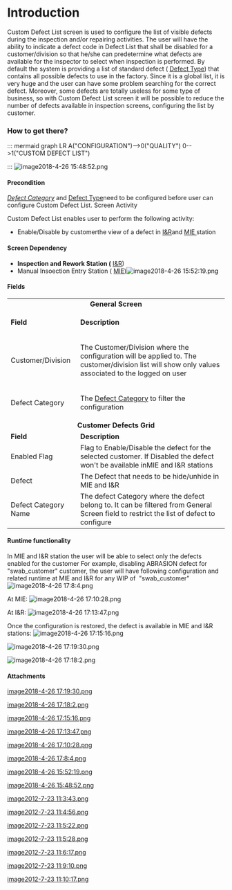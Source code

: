 # Introduction

Custom Defect List
screen is used to configure the list of visible defects during the inspection and/or repairing activities. The user will have the ability to indicate a defect code in Defect List that shall be disabled for a customer/division so that he/she can predetermine what defects are available for the inspector to select when inspection is performed.
By default the system is providing a list of standard defect (
[Defect Type](/iFactory-JGP-MES/iFactory-JGP-MES-Home/iFactory-JGP-MS/CONTENT/Quality/Defect/Defect-Type.md)) that contains all possible defects to use in the factory. Since it is a global list, it is very huge and the user can have some problem searching for the correct defect. Moreover, some defects are totally useless for some type of business, so with Custom Defect List screen it will be possible to reduce the number of defects available in inspection screens, configuring the list by customer.

### How to get there?



::: mermaid
graph LR
A("CONFIGURATION")-->0("QUALITY")
0-->1("CUSTOM DEFECT LIST")

:::
![image2018-4-26 15:48:52.png](/.attachments/29919490.png)




#### **Precondition** 


*[Defect Category](/iFactory-JGP-MES/iFactory-JGP-MES-Home/iFactory-JGP-MS/CONTENT/Quality/Defect/Defect-Category.md)* 
and [Defect Type](/iFactory-JGP-MES/iFactory-JGP-MES-Home/iFactory-JGP-MS/CONTENT/Quality/Defect/Defect-Type.md)need to be configured before user can configure Custom Defect List.
Screen Activity

Custom Defect List enables user to perform the following activity:

- Enable/Disable
by customerthe view of a defect in [I&R](/iFactory-JGP-MES/iFactory-JGP-MES-Home/iFactory-JGP-MS/CONTENT/Quality/Inspection-and-Rework/Inspection-and-Rework-(4.0).md)and [MIE ](iFactory-JGP-MES/iFactory-JGP-MES-Home/iFactory-JGP-MS/CONTENT/Quality/Defect/Custom-Defect-List-(4.4).md)station



#### **Screen Dependency** 




- **Inspection and Rework Station (**
[I&R](/iFactory-JGP-MES/iFactory-JGP-MES-Home/iFactory-JGP-MS/CONTENT/Quality/Inspection-and-Rework/Inspection-and-Rework-(4.0).md))
- Manual Insoection Entry Station (
[MIE](iFactory-JGP-MES/iFactory-JGP-MES-Home/iFactory-JGP-MS/CONTENT/Quality/Defect/Custom-Defect-List-(4.4).md))![image2018-4-26 15:52:19.png](/.attachments/29919489.png)




#### **Fields** 



<table class="confluenceTable"><tbody><tr><td colspan="2" style="text-align: center;" class="confluenceTd"><strong>General Screen</strong></td></tr><tr><td class="highlight confluenceTd"><p><strong>Field</strong></p></td><td class="highlight confluenceTd"><p><strong>Description</strong></p></td></tr><tr><td class="confluenceTd"><p>Customer/Division</p></td><td class="confluenceTd"><p>The Customer/Division where the configuration will be applied to. <span style="color: rgb(34,34,34);">The customer/division list will show only values associated to the logged on user</span></p></td></tr><tr><td class="confluenceTd"><p>Defect Category</p></td><td class="confluenceTd"><p>The <a href="Defect-Category-29919498.html">Defect Category</a> to filter the configuration</p></td></tr><tr><td colspan="2" style="text-align: center;" class="confluenceTd"><strong style="text-align: center;">Customer Defects Grid</strong></td></tr><tr><td class="highlight confluenceTd" colspan="1"><strong>Field</strong></td><td class="highlight confluenceTd" colspan="1"><strong>Description</strong></td></tr><tr><td colspan="1" class="confluenceTd"><span>Enabled Flag</span></td><td colspan="1" class="confluenceTd"><span>Flag to Enable/Disable the defect for the selected customer. If Disabled the defect won't be available inMIE and I&R stations</span></td></tr><tr><td colspan="1" class="confluenceTd">Defect</td><td colspan="1" class="confluenceTd">The Defect that needs to be hide/unhide in MIE and I&R</td></tr><tr><td colspan="1" class="confluenceTd">Defect Category Name</td><td colspan="1" class="confluenceTd">The defect Category where the defect belong to. It can be filtered from General Screen field to restrict the list of defect to configure</td></tr></tbody></table>



#### **Runtime functionality** 


In MIE and I&R station the user will be able to select only the defects enabled for the customer
For example, disabling ABRASION defect for "swab_customer" customer, the user will have following configuration and related runtime at MIE and I&R for any WIP of  "swab_customer"
![image2018-4-26 17:8:4.png](/.attachments/29919488.png)



At MIE:
![image2018-4-26 17:10:28.png](/.attachments/29919487.png)



At I&R:
![image2018-4-26 17:13:47.png](/.attachments/29919486.png)



Once the configuration is restored, the defect is available in MIE and I&R stations:
![image2018-4-26 17:15:16.png](/.attachments/29919485.png)


![image2018-4-26 17:19:30.png](/.attachments/29919483.png)



![image2018-4-26 17:18:2.png](/.attachments/29919484.png)





#### Attachments

[image2018-4-26 17:19:30.png](/.attachments/29919483.png)
[image2018-4-26 17:18:2.png](/.attachments/29919484.png)
[image2018-4-26 17:15:16.png](/.attachments/29919485.png)
[image2018-4-26 17:13:47.png](/.attachments/29919486.png)
[image2018-4-26 17:10:28.png](/.attachments/29919487.png)
[image2018-4-26 17:8:4.png](/.attachments/29919488.png)
[image2018-4-26 15:52:19.png](/.attachments/29919489.png)
[image2018-4-26 15:48:52.png](/.attachments/29919490.png)
[image2012-7-23 11:3:43.png](/.attachments/29919491.png)
[image2012-7-23 11:4:56.png](/.attachments/29919492.png)
[image2012-7-23 11:5:22.png](/.attachments/29919493.png)
[image2012-7-23 11:5:28.png](/.attachments/29919494.png)
[image2012-7-23 11:6:17.png](/.attachments/29919495.png)
[image2012-7-23 11:9:10.png](/.attachments/29919496.png)
[image2012-7-23 11:10:17.png](/.attachments/29919497.png)
